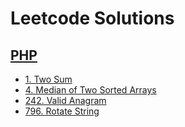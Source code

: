 # Leetcode Solutions

## [PHP](PHP/)
- [1. Two Sum](./PHP/1-two-sum.md)
- [4. Median of Two Sorted Arrays](./PHP/4-median-of-two-sorted-arrays.md)
- [242. Valid Anagram](./PHP/242-valid-anagram.md)
- [796. Rotate String](./PHP/796-rotate-string.md)